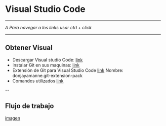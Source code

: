 Visual Studio Code
============
____

_A  Para navegar a los links usar ctrl + click_
___

## Obtener Visual
- Descargar Visual studio Code: [link](https://code.visualstudio.com)
- Instalar Git en sus maquinas: [link](https://git-scm.com)
- Extensión de Git para Visual Studio Code [link](https://marketplace.visualstudio.com/items?itemName=donjayamanne.git-extension-pack) Nombre: donjayamanne.git-extension-pack
- Comandos utilizados [link](Comandos.md)


--

## Flujo de trabajo
[imagen](https://github.com/di3goandres/ComandosGit/blob/master/workflow.png?raw=true)
